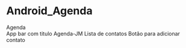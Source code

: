 # Android_Agenda
Agenda </br>
App bar com titulo Agenda-JM
Lista de contatos
Botão para adicionar contato
